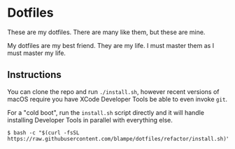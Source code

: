 # Dotfiles

These are my dotfiles. There are many like them, but these are mine.

My dotfiles are my best friend. They are my life. I must master them as I must
master my life.


## Instructions

You can clone the repo and run `./install.sh`, however recent versions of macOS
require you have XCode Developer Tools be able to even invoke `git`.

For a "cold boot", run the `install.sh` script directly and it will
handle installing Developer Tools in parallel with everything else.

```
$ bash -c "$(curl -fsSL https://raw.githubusercontent.com/blampe/dotfiles/refactor/install.sh)"
```
